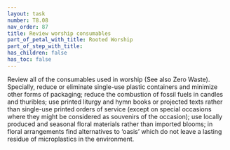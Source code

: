 ```yaml
---
layout: task
number: T8.08
nav_order: 87
title: Review worship consumables
part_of_petal_with_title: Rooted Worship
part_of_step_with_title: 
has_children: false
has_toc: false
---
```


Review all of the consumables used in worship (See also Zero Waste). Specially, reduce or eliminate single-use plastic containers and minimize other forms of packaging; reduce the combustion of fossil fuels in candles and thuribles; use printed liturgy and hymn books or projected texts rather than single-use printed orders of service (except on special occasions where they might be considered as souvenirs of the occasion); use locally produced and seasonal floral materials rather than imported blooms; in floral arrangements find alternatives to ‘oasis’ which do not leave a lasting residue of microplastics in the environment.
